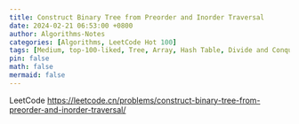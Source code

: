 ```yaml
---
title: Construct Binary Tree from Preorder and Inorder Traversal
date: 2024-02-21 06:53:00 +0800
author: Algorithms-Notes
categories: [Algorithms, LeetCode Hot 100]
tags: [Medium, top-100-liked, Tree, Array, Hash Table, Divide and Conquer, Binary Tree]
pin: false
math: false
mermaid: false
---
```


LeetCode <https://leetcode.cn/problems/construct-binary-tree-from-preorder-and-inorder-traversal/>
